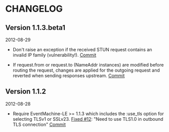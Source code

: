 CHANGELOG
=========


Version 1.1.3.beta1
-------------------

2012-08-29

- Don't raise an exception if the received STUN request contains an invalid IP family (vulnerability!).
  [Commit](https://github.com/versatica/OverSIP/commit/7e54d1c89351e0517bc12d543e577dff46f251a4)

- If request.from or request.to (NameAddr instances) are modified before routing the request,
  changes are applied for the outgoing request and reverted when sending responses upstream.
  [Commit](https://github.com/versatica/OverSIP/commit/f7eefd6d8e02d30e61fd219f4426e6e63ea7f2a8)


Version 1.1.2
-------------

2012-08-28

- Require EventMachine-LE >= 1.1.3 which includes the :use_tls option for selecting TLSv1 or SSLv23.
  [Fixed #12](https://github.com/versatica/OverSIP/issues/12): "Need to use TLS1.0 in outbound TLS connection"
  [Commit](https://github.com/versatica/OverSIP/commit/d91d2e4899a777dd7dd101e83fe36a1bca744398)
